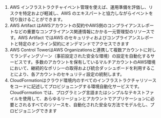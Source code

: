 1. AWS インフラストラクチャイベント管理を使えば、運用準備を評価し、リスクを特定および軽減し、AWS のエキスパートと協力しながらイベントを切り抜けることができます。
2. AWS Artifact はAWSアカウントの契約やAWS側のコンプライアンスレポートなどの重要なコンプライアンス関連情報にかかる一元管理型のリソースです。AWS Artifact ではAWS のセキュリティおよびコンプライアンスレポートと特定のオンライン契約にオンデマンドでアクセスできます
3. AWS Control TowerはAWS Organizationsと連携して複数アカウントに対してランディングゾーン（事前設定された安全な環境）の設定を自動化するサービスです。多数のアカウントを保有しているマルチアカウントのAWS環境において、継続的なポリシーの取得および統合ダッシュボードを利用することにより、各アカウントのセキュリティ設定の統制します。
4. CloudFormationはクラウド環境内のすべてのインフラストラクチャリソースをコードに記述してプロビジョニングする環境自動化サービスです。CloudFormation では、プログラミング言語またはシンプルなテキストファイルを使用して、あらゆるリージョンとアカウントでアプリケーションに必要とされるすべてのリソースを、自動化された安全な方法でモデル化し、プロビジョニングできます
